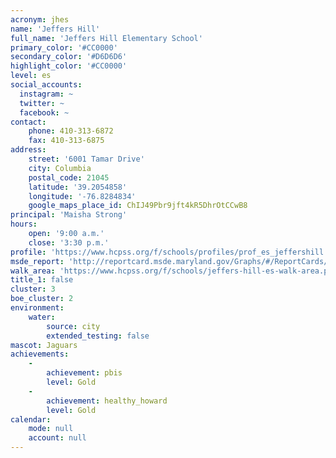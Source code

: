 ```yaml
---
acronym: jhes
name: 'Jeffers Hill'
full_name: 'Jeffers Hill Elementary School'
primary_color: '#CC0000'
secondary_color: '#D6D6D6'
highlight_color: '#CC0000'
level: es
social_accounts:
  instagram: ~
  twitter: ~
  facebook: ~
contact:
    phone: 410-313-6872
    fax: 410-313-6875
address:
    street: '6001 Tamar Drive'
    city: Columbia
    postal_code: 21045
    latitude: '39.2054858'
    longitude: '-76.8284834'
    google_maps_place_id: ChIJ49Pbr9jft4kR5DhrOtCCwB8
principal: 'Maisha Strong'
hours:
    open: '9:00 a.m.'
    close: '3:30 p.m.'
profile: 'https://www.hcpss.org/f/schools/profiles/prof_es_jeffershill.pdf'
msde_report: 'http://reportcard.msde.maryland.gov/Graphs/#/ReportCards/ReportCardSchool/1//1/13/0613/'
walk_area: 'https://www.hcpss.org/f/schools/jeffers-hill-es-walk-area.pdf'
title_1: false
cluster: 3
boe_cluster: 2
environment:
    water:
        source: city
        extended_testing: false
mascot: Jaguars
achievements:
    -
        achievement: pbis
        level: Gold
    -
        achievement: healthy_howard
        level: Gold
calendar:
    mode: null
    account: null
---
```

